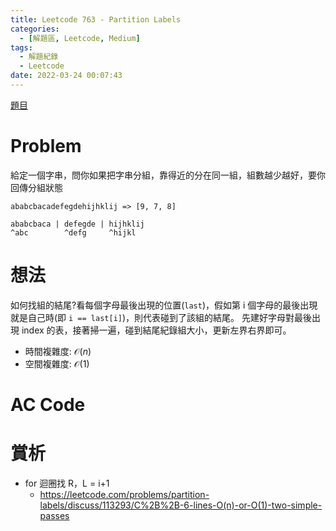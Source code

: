 ```yaml
---
title: Leetcode 763 - Partition Labels
categories:
  - [解題區, Leetcode, Medium]
tags:
  - 解題紀錄
  - Leetcode
date: 2022-03-24 00:07:43
---
```


[題目](https://leetcode.com/problems/partition-labels/)

# Problem
給定一個字串，問你如果把字串分組，靠得近的分在同一組，組數越少越好，要你回傳分組狀態

```
ababcbacadefegdehijhklij => [9, 7, 8]

ababcbaca | defegde | hijhklij
^abc        ^defg     ^hijkl
```

# 想法

如何找組的結尾?看每個字母最後出現的位置(`last`)，假如第 i 個字母的最後出現就是自己時(即 `i == last[i]`)，則代表碰到了該組的結尾。
先建好字母對最後出現 index 的表，接著掃一遍，碰到結尾紀錄組大小，更新左界右界即可。

- 時間複雜度: $\mathcal{O}(n)$
- 空間複雜度: $\mathcal{O}(1)$

# AC Code
<script src="https://emgithub.com/embed-v2.js?target=https%3A%2F%2Fgithub.com%2Froy4801%2Fsolved_problems%2Fblob%2Fmaster%2Fleetcode%2F763.cpp%23L17-L49&style=github&showBorder=on&showLineNumbers=on&showFileMeta=on&showCopy=on"></script>

# 賞析

- for 迴圈找 R，L = i+1
  - https://leetcode.com/problems/partition-labels/discuss/113293/C%2B%2B-6-lines-O(n)-or-O(1)-two-simple-passes
